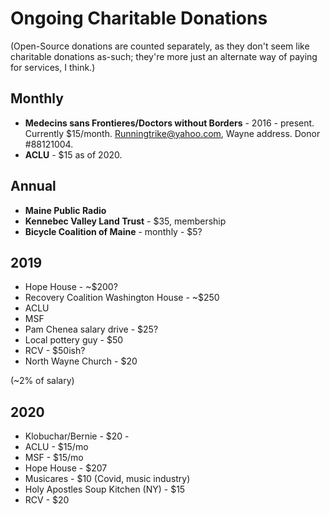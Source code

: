 # Ongoing Charitable Donations

(Open-Source donations are counted separately, as they don't seem like charitable donations as-such; they're more just an alternate way of paying for services, I think.)

## Monthly

* **Medecins sans Frontieres/Doctors without Borders** - 2016 - present. Currently $15/month. Runningtrike@yahoo.com, Wayne address. Donor #88121004. 
* **ACLU** - $15 as of 2020. 

## Annual

* **Maine Public Radio** 
* **Kennebec Valley Land Trust** - $35, membership
* **Bicycle Coalition of Maine** - monthly - $5?


## 2019

* Hope House - ~$200?
* Recovery Coalition Washington House - ~$250
* ACLU
* MSF
* Pam Chenea salary drive - $25?
* Local pottery guy - $50
* RCV - $50ish?
* North Wayne Church - $20


(~2% of salary)

## 2020

* Klobuchar/Bernie - $20 - 
* ACLU - $15/mo
* MSF - $15/mo
* Hope House - $207
* Musicares - $10 (Covid, music industry)
* Holy Apostles Soup Kitchen (NY) - $15
* RCV - $20


